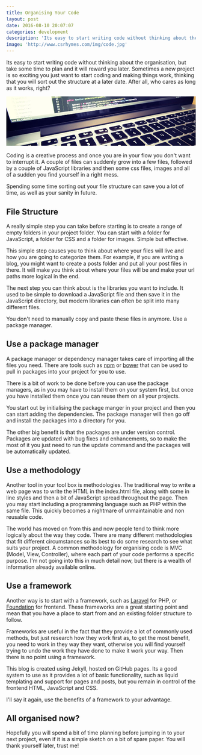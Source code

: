 ```yaml
---
title: Organising Your Code
layout: post
date: 2016-08-10 20:07:07
categories: development
description: 'Its easy to start writing code without thinking about the organisation, but take some time to plan and it will reward you later'
image: 'http://www.csrhymes.com/img/code.jpg'
---
```


Its easy to start writing code without thinking about the organisation, but take some time to plan and it will reward you later. Sometimes a new project is so exciting you just want to start coding and making things work, thinking that you will sort out the structure at a later date. After all, who cares as long as it works, right?

![Code](/img/code.jpg)

Coding is a creative process and once you are in your flow you don't want to interrupt it. A couple of files can suddenly grow into a few files, followed by a couple of JavaScript libraries and then some css files, images and all of a sudden you find yourself in a right mess.

Spending some time sorting out your file structure can save you a lot of time, as well as your sanity in future.

## File Structure

A really simple step you can take before starting is to create a range of empty folders in your project folder. You can start with a folder for JavaScript, a folder for CSS and a folder for images. Simple but effective.

This simple step causes you to think about where your files will live and how you are going to categorize them. For example, if you are writing a blog, you might want to create a posts folder and put all your post files in there. It will make you think about where your files will be and make your url paths more logical in the end.

The next step you can think about is the libraries you want to include. It used to be simple to download a JavaScript file and then save it in the JavaScript directory, but modern libraries can often be split into many different files.

You don't need to manually copy and paste these files in anymore. Use a package manager.  

## Use a package manager

A package manager or dependency manager takes care of importing all the files you need. There are tools such as [npm](https://www.npmjs.com/) or [bower](https://bower.io/) that can be used to pull in packages into your project for you to use.

There is a bit of work to be done before you can use the package managers, as in you may have to install them on your system first, but once you have installed them once you can reuse them on all your projects.

You start out by initialising the package manger in your project and then you can start adding the dependencies. The package manager will then go off and install the packages into a directory for you.

The other big benefit is that the packages are under version control. Packages are updated with bug fixes and enhancements, so to make the most of it you just need to run the update command and the packages will be automatically updated.

## Use a methodology

Another tool in your tool box is methodologies. The traditional way to write a web page was to write the HTML in the index.html file, along with some in line styles and then a bit of JavaScript spread throughout the page. Then you may start including a programming language such as PHP within the same file. This quickly becomes a nightmare of unmaintainable and non reusable code.

The world has moved on from this and now people tend to think more logically about the way they code. There are many different methodologies that fit different circumstances so its best to do some research to see what suits your project. A common methodology for organising code is MVC (Model, View, Controller), where each part of your code performs a specific purpose. I'm not going into this in much detail now, but there is a wealth of information already available online.

## Use a framework

Another way is to start with a framework, such as [Laravel](http://laravel.com/) for PHP, or [Foundation](http://foundation.zurb.com/) for frontend. These frameworks are a great starting point and mean that you have a place to start from and an existing folder structure to follow.

Frameworks are useful in the fact that they provide a lot of commonly used methods, but just research how they work first as, to get the most benefit, you need to work in they way they want, otherwise you will find yourself trying to undo the work they have done to make it work your way. Then there is no point using a framework.

This blog is created using Jekyll, hosted on GitHub pages. Its a good system to use as it provides a lot of basic functionality, such as liquid templating and support for pages and posts, but you remain in control of the frontend HTML, JavaScript and CSS.

I'll say it again, use the benefits of a framework to your advantage.

## All organised now?

Hopefully you will spend a bit of time planning before jumping in to your next project, even if it is a simple sketch on a bit of spare paper. You will thank yourself later, trust me!
